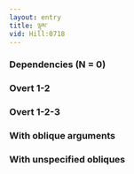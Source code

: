 ```yaml
---
layout: entry
title: ལྟམ་
vid: Hill:0718
---
```

### Dependencies (N = 0)


### Overt 1-2


### Overt 1-2-3


### With oblique arguments


### With unspecified obliques
